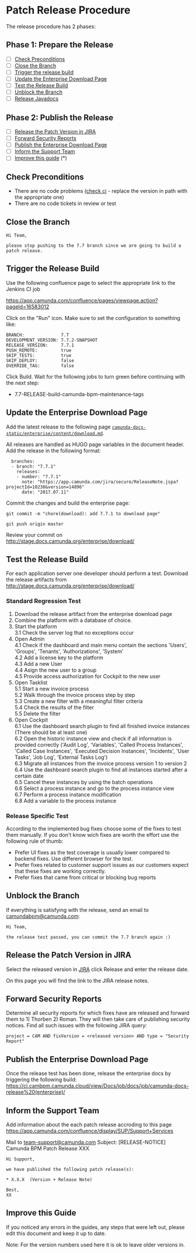 # Patch Release Procedure

The release procedure has 2 phases:

## Phase 1: Prepare the Release

- [ ] [Check Preconditions](#check-preconditions)
- [ ] [Close the Branch](#close-the-branch)
- [ ] [Trigger the release build](#trigger-the-release-build)
- [ ] [Update the Enterprise Download Page](#update-the-enterprise-download-page)
- [ ] [Test the Release Build](#test-the-release-build)
- [ ] [Unblock the Branch](#unblock-the-branch)
- [ ] [Release Javadocs](https://github.com/camunda/camunda-bpm-dev-docs/blob/master/releases/Performing-an-Alpha-Release.md#release-javadocs)

## Phase 2: Publish the Release

- [ ] [Release the Patch Version in JIRA](#release-the-patch-version-in-jira)
- [ ] [Forward Security Reports](#forward-security-reports)
- [ ] [Publish the Enterprise Download Page](#publish-the-enterprise-download-page)
- [ ] [Inform the Support Team](#inform-the-support-team)
- [ ] [Improve this guide](#improve-this-guide) (*)

## Check Preconditions

- There are no code problems ([check ci](https://ci.cambpm.camunda.cloud/view/all/job/7.7/view/Broken/) - replace the version in path with the appropriate one)
- There are no code tickets in review or test

## Close the Branch

```
Hi Team,

please stop pushing to the 7.7 branch since we are going to build a patch release.
```

## Trigger the Release Build

Use the following confluence page to select the appropriate link to the Jenkins CI job

https://app.camunda.com/confluence/pages/viewpage.action?pageId=16583012

Click on the "Run" icon. Make sure to set the configuration to something like:

```
BRANCH:              7.7
DEVELOPMENT_VERSION: 7.7.2-SNAPSHOT
RELEASE_VERSION:     7.7.1
PUSH_REMOTE:         true
SKIP_TESTS:          true
SKIP_DEPLOY:         false
OVERRIDE_TAG:        false
```

Click Build. 
Wait for the following jobs to turn green before continuing with the next step:
* 7.7-RELEASE-build-camunda-bpm-maintenance-tags

## Update the Enterprise Download Page

Add the latest release to the following page [`camunda-docs-static/enterprise/content/download.md`](https://github.com/camunda/camunda-docs-static/blob/master/enterprise/content/download.md).

All releases are handled as HUGO page variables in the document header. Add the release in the following format:

```
  branches:
  - branch: "7.7.1"
    releases:
    - number: "7.7.1"
      note: "https://app.camunda.com/jira/secure/ReleaseNote.jspa?projectId=10230&version=14896"
      date: "2017.07.11"
```

Commit the changes and build the enterprise page:

```
git commit -m "chore(download): add 7.7.1 to download page"

git push origin master
```

Review your commit on http://stage.docs.camunda.org/enterprise/download/


## Test the Release Build

For each application server one developer should perform a test. Download the release artifacts from http://stage.docs.camunda.org/enterprise/download/

### Standard Regression Test
1. Download the release artifact from the enterprise download page
2. Combine the platform with a database of choice.
3. Start the platform  
3.1 Check the server log that no exceptions occur  
4. Open Admin  
4.1 Check if the dashboard and main menu contain the sections 'Users', 'Groups', 'Tenants', 'Authorizations', 'System'  
4.2 Add a license key to the platform  
4.3 Add a new User  
4.4 Asign the new user to a group  
4.5 Provide access authorization for Cockpit to the new user  
5. Open Tasklist  
5.1 Start a new invoice process  
5.2 Walk through the invoice process step by step  
5.3 Create a new filter with a meaningful filter criteria  
5.4 Check the results of the filter  
5.5 Delete the filter  
6. Open Cockpit  
6.1 Use the dashboard search plugin to find all finished invoice instances (There should be at least one)  
6.2 Open the historic instance view and check if all information is provided correctly ('Audit Log', 'Variables', 'Called Process Instances', 'Called Case Instances', 'Executed Decision Instances', 'Incidents', 'User Tasks', 'Job Log', 'External Tasks Log')  
6.3 Migrate all instances from the invoice process version 1 to version 2  
6.4 Use the dashboard search plugin to find all instances started after a certain date  
6.5 Cancel these instances by using the batch operations  
6.6 Select a process instance and go to the process instance view  
6.7 Perform a process instance modification  
6.8 Add a variable to the process instance  

### Release Specific Test
According to the implemented bug fixes choose some of the fixes to test them manually. 
If you don't know wich fixes are worth the effort use the following rule of thumb: 
* Prefer UI fixes as the test coverage is usually lower compared to backend fixes. Use different browser for the test.
* Prefer fixes related to customer support issues as our customers expect that these fixes are working correctly.
* Prefer fixes that came from critical or blocking bug reports

## Unblock the Branch

If everything is satisfying with the release, send an email to camundabpm@camunda.com:

```
Hi Team,

the release test passed, you can commit the 7.7 branch again :)

```

## Release the Patch Version in JIRA

Select the released version in [JIRA](https://app.camunda.com/jira/browse/CAM?selectedTab=com.atlassian.jira.jira-projects-plugin:versions-panel&subset=-1)  click Release and enter the release date.

On this page you will find the link to the JIRA release notes.


## Forward Security Reports

Determine all security reports for which fixes have are released and forward them to 1) Thorben 2) Roman. They will then take care of publishing security notices. Find all such issues with the following JIRA query:

```
project = CAM AND fixVersion = <released version> AND type = "Security Report"
```


## Publish the Enterprise Download Page

Once the release test has been done, release the enterprise docs by triggering the following build:
https://ci.cambpm.camunda.cloud/view/Docs/job/docs/job/camunda-docs-release%20(enterprise)/


## Inform the Support Team
Add information about the each patch release accroding to this page
https://app.camunda.com/confluence/display/SUP/Support+Services

Mail to team-support@camunda.com
Subject: [RELEASE-NOTICE] Camunda BPM Patch Release XXX
```
Hi Support,

we have published the following patch release(s):

* X.X.X  (Version + Release Note)

Best,
XX
```

## Improve this Guide

If you noticed any errors in the guides, any steps that were left out, please edit this document and keep it up to date.

Note: For the version numbers used here it is ok to leave older versions in.
